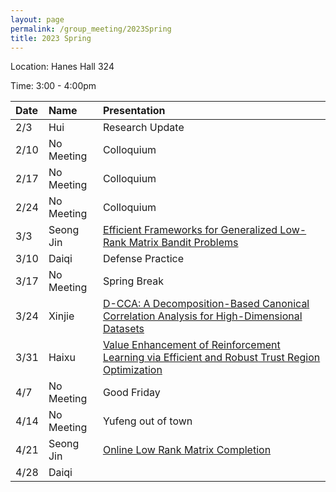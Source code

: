```yaml
---
layout: page
permalink: /group_meeting/2023Spring
title: 2023 Spring
---
```


Location: Hanes Hall 324

Time: 3:00 - 4:00pm



| Date    | Name       | Presentation |
| :----   | :----------------------|:------------ |
|  2/3   |  Hui | Research Update |
|  2/10  |  No Meeting   |    Colloquium |
|  2/17  |  No Meeting   |    Colloquium |
|  2/24  |  No Meeting   |    Colloquium |
|  3/3   |  Seong Jin |  [Efficient Frameworks for Generalized Low-Rank Matrix Bandit Problems](https://openreview.net/forum?id=6V4vRCbVA3J)  |
|  3/10  |  Daiqi | Defense Practice  |
|  3/17  |  No Meeting| Spring Break |
|  3/24  |  Xinjie | [D-CCA: A Decomposition-Based Canonical Correlation Analysis for High-Dimensional Datasets](https://www.tandfonline.com/doi/full/10.1080/01621459.2018.1543599) |
|  3/31  |  Haixu | [Value Enhancement of Reinforcement Learning via Efficient and Robust Trust Region Optimization](https://arxiv.org/pdf/2301.02220.pdf) |
|  4/7   |  No Meeting | Good Friday  |
|  4/14  |  No Meeting | Yufeng out of town |
|  4/21  |  Seong Jin | [Online Low Rank Matrix Completion](https://arxiv.org/pdf/2209.03997.pdf) |
|  4/28  |  Daiqi  |  |